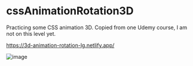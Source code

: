# cssAnimationRotation3D

Practicing some CSS animation 3D. Copied from one Udemy course, I am not on this level yet. 

https://3d-animation-rotation-lg.netlify.app/

![image](https://user-images.githubusercontent.com/72318958/184463204-20de88f3-3e1e-4a4b-aa4c-724ef81a9ace.png)
